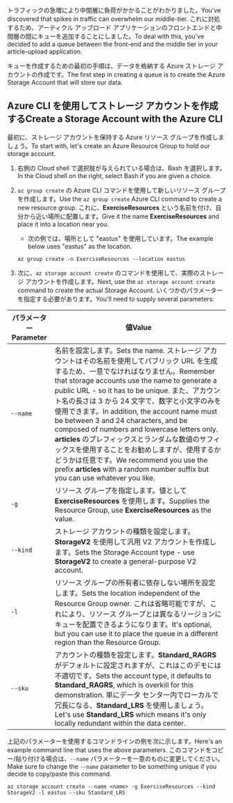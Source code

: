 <span data-ttu-id="26e60-101">トラフィックの急増により中間層に負荷がかかることがわかりました。</span><span class="sxs-lookup"><span data-stu-id="26e60-101">You've discovered that spikes in traffic can overwhelm our middle-tier.</span></span> <span data-ttu-id="26e60-102">これに対処するため、アーティクル アップロード アプリケーションのフロントエンドと中間層の間にキューを追加することにしました。</span><span class="sxs-lookup"><span data-stu-id="26e60-102">To deal with this, you've decided to add a queue between the front-end and the middle tier in your article-upload application.</span></span>

<span data-ttu-id="26e60-103">キューを作成するための最初の手順は、データを格納する Azure ストレージ アカウントの作成です。</span><span class="sxs-lookup"><span data-stu-id="26e60-103">The first step in creating a queue is to create the Azure Storage Account that will store our data.</span></span>

## <a name="create-a-storage-account-with-the-azure-cli"></a><span data-ttu-id="26e60-104">Azure CLI を使用してストレージ アカウントを作成する</span><span class="sxs-lookup"><span data-stu-id="26e60-104">Create a Storage Account with the Azure CLI</span></span>

<span data-ttu-id="26e60-105">最初に、ストレージ アカウントを保持する Azure リソース グループを作成しましょう。</span><span class="sxs-lookup"><span data-stu-id="26e60-105">To start with, let's create an Azure Resource Group to hold our storage account.</span></span>

1. <span data-ttu-id="26e60-106">右側の Cloud shell で選択肢が与えられている場合は、Bash を選択します。</span><span class="sxs-lookup"><span data-stu-id="26e60-106">In the Cloud shell on the right, select Bash if you are given a choice.</span></span>

1. <span data-ttu-id="26e60-107">`az group create` の Azure CLI コマンドを使用して新しいリソース グループを作成します。</span><span class="sxs-lookup"><span data-stu-id="26e60-107">Use the `az group create` Azure CLI command to create a new resource group.</span></span> <span data-ttu-id="26e60-108">これに、**ExerciseResources** という名前を付け、自分から近い場所に配置します。</span><span class="sxs-lookup"><span data-stu-id="26e60-108">Give it the name **ExerciseResources** and place it into a location near you.</span></span> 
    - <span data-ttu-id="26e60-109">次の例では、場所として "eastus" を使用しています。</span><span class="sxs-lookup"><span data-stu-id="26e60-109">The example below uses "eastus" as the location.</span></span>

    ```azurecli
    az group create -n ExerciseResources --location eastus
    ```
        
1. <span data-ttu-id="26e60-110">次に、`az storage account create` のコマンドを使用して、実際のストレージ アカウントを作成します。</span><span class="sxs-lookup"><span data-stu-id="26e60-110">Next, use the `az storage account create` command to create the actual Storage Account.</span></span> <span data-ttu-id="26e60-111">いくつかのパラメーターを指定する必要があります。</span><span class="sxs-lookup"><span data-stu-id="26e60-111">You'll need to supply several parameters:</span></span>

| <span data-ttu-id="26e60-112">パラメーター</span><span class="sxs-lookup"><span data-stu-id="26e60-112">Parameter</span></span> | <span data-ttu-id="26e60-113">値</span><span class="sxs-lookup"><span data-stu-id="26e60-113">Value</span></span> |
|-----------|-------|
| `--name`  | <span data-ttu-id="26e60-114">名前を設定します。</span><span class="sxs-lookup"><span data-stu-id="26e60-114">Sets the name.</span></span> <span data-ttu-id="26e60-115">ストレージ アカウントはその名前を使用してパブリック URL を生成するため、一意でなければなりません。</span><span class="sxs-lookup"><span data-stu-id="26e60-115">Remember that storage accounts use the name to generate a public URL - so it has to be unique.</span></span> <span data-ttu-id="26e60-116">また、アカウント名の長さは 3 から 24 文字で、数字と小文字のみを使用できます。</span><span class="sxs-lookup"><span data-stu-id="26e60-116">In addition, the account name must be between 3 and 24 characters, and be composed of numbers and lowercase letters only.</span></span> <span data-ttu-id="26e60-117">**articles** のプレフィックスとランダムな数値のサフィックスを使用することをお勧めしますが、使用するかどうかは任意です。</span><span class="sxs-lookup"><span data-stu-id="26e60-117">We recommend you use the prefix **articles** with a random number suffix but you can use whatever you like.</span></span> |
| `-g`        | <span data-ttu-id="26e60-118">リソース グループを指定します。値として **ExerciseResources** を使用します。</span><span class="sxs-lookup"><span data-stu-id="26e60-118">Supplies the Resource Group, use **ExerciseResources** as the value.</span></span> |
| `--kind`    | <span data-ttu-id="26e60-119">ストレージ アカウントの種類を設定します。**StorageV2** を使用して汎用 V2 アカウントを作成します。</span><span class="sxs-lookup"><span data-stu-id="26e60-119">Sets the Storage Account type - use **StorageV2** to create a general-purpose V2 account.</span></span> |
| `-l`        | <span data-ttu-id="26e60-120">リソース グループの所有者に依存しない場所を設定します。</span><span class="sxs-lookup"><span data-stu-id="26e60-120">Sets the location independent of the Resource Group owner.</span></span> <span data-ttu-id="26e60-121">これは省略可能ですが、これにより、リソース グループとは異なるリージョンにキューを配置できるようになります。</span><span class="sxs-lookup"><span data-stu-id="26e60-121">It's optional, but you can use it to place the queue in a different region than the Resource Group.</span></span> |
| `--sku`     | <span data-ttu-id="26e60-122">アカウントの種類を設定します。**Standard_RAGRS** がデフォルトに設定されますが、これはこのデモには不適切です。</span><span class="sxs-lookup"><span data-stu-id="26e60-122">Sets the account type, it defaults to **Standard_RAGRS**, which is overkill for this demonstration.</span></span> <span data-ttu-id="26e60-123">単にデータ センター内でローカルで冗長になる、**Standard_LRS** を使用しましょう。</span><span class="sxs-lookup"><span data-stu-id="26e60-123">Let's use **Standard_LRS** which means it's only locally redundant within the data center.</span></span> |

<span data-ttu-id="26e60-124">上記のパラメーターを使用するコマンドラインの例を次に示します。</span><span class="sxs-lookup"><span data-stu-id="26e60-124">Here's an example command line that uses the above parameters.</span></span> <span data-ttu-id="26e60-125">このコマンドをコピー/貼り付ける場合は、`--name` パラメーターを一意のものに変更してください。</span><span class="sxs-lookup"><span data-stu-id="26e60-125">Make sure to change the `--name` parameter to be something unique if you decide to copy/paste this command.</span></span>

```azurecli
az storage account create --name <name> -g ExerciseResources --kind StorageV2 -l eastus --sku Standard_LRS
```